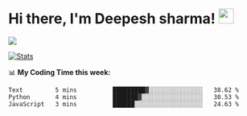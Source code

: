 # Hi there, I'm Deepesh sharma! <img src="https://raw.githubusercontent.com/MartinHeinz/MartinHeinz/master/wave.gif" width="30px">

![](https://camo.githubusercontent.com/992babdffd8c74a1502de375fbdf7e4d54773242/68747470733a2f2f6d656469612e67697068792e636f6d2f6d656469612f53576f536b4e36447854737a71494b4571762f67697068792e676966)

[![Stats](https://github-readme-stats.vercel.app/api?username=deepeshhsharma&show_icons=true&theme=radical)](https://github-readme-stats.vercel.app/api?username=deepeshhsharma&show_icons=true&theme=radical)&nbsp; &nbsp; &nbsp; &nbsp; &nbsp; &nbsp; &nbsp; &nbsp; &nbsp; &nbsp; 

📊 **My Coding Time this week:**
<!--START_SECTION:waka-->
```text
Text         5 mins          █████████▓░░░░░░░░░░░░░░░   38.62 % 
Python       4 mins          ███████▓░░░░░░░░░░░░░░░░░   30.53 % 
JavaScript   3 mins          ██████░░░░░░░░░░░░░░░░░░░   24.63 % 
```
<!--END_SECTION:waka-->
